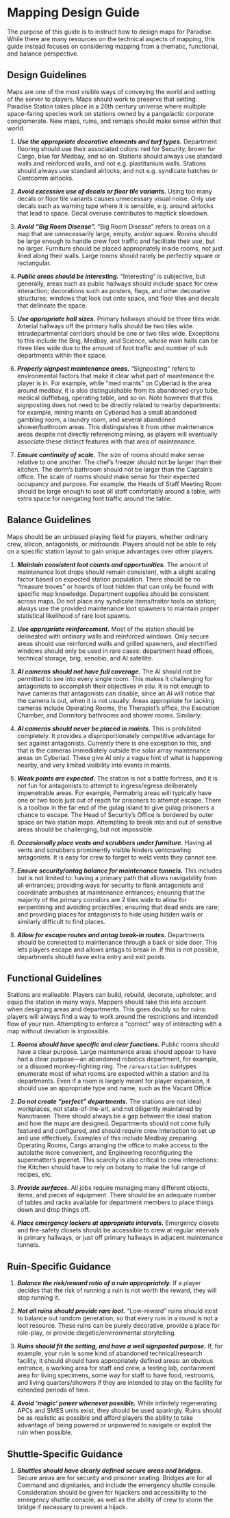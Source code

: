 # Mapping Design Guide

The purpose of this guide is to instruct how to design maps for Paradise. While
there are many resources on the technical aspects of mapping, this guide instead
focuses on considering mapping from a thematic, functional, and balance
perspective.

<!-- toc -->

## Design Guidelines

Maps are one of the most visible ways of conveying the world and setting of the
server to players. Maps should work to preserve that setting. Paradise Station
takes place in a 26th century universe where multiple space-faring species work
on stations owned by a pangalactic corporate conglomerate. New maps, ruins, and
remaps should make sense within that world.

1. ***Use the appropriate decorative elements and turf types.*** Department
   flooring should use their associated colors: red for Security, brown for
   Cargo, blue for Medbay, and so on. Stations should always use standard walls
   and reinforced walls, and not e.g. plastitanium walls. Stations should always
   use standard airlocks, and not e.g. syndicate hatches or Centcomm airlocks.

2. ***Avoid excessive use of decals or floor tile variants.*** Using too many
   decals or floor tile variants causes unnecessary visual noise. Only use
   decals such as warning tape where it is sensible, e.g. around airlocks that
   lead to space. Decal overuse contributes to maptick slowdown.

2. ***Avoid “Big Room Disease”.*** “Big Room Disease” refers to areas on a map
   that are unnecessarily large, empty, and/or square. Rooms should be large
   enough to handle crew foot traffic and facilitate their use, but no larger.
   Furniture should be placed appropriately inside rooms, not just lined along
   their walls. Large rooms should rarely be perfectly square or rectangular.

3. ***Public areas should be interesting.*** “Interesting” is subjective, but
   generally, areas such as public hallways should include space for crew
   interaction; decorations  such as posters, flags, and other decorative
   structures; windows that look out onto space, and floor tiles and decals that
   delineate the space.

4. ***Use appropriate hall sizes.*** Primary hallways should be three tiles
   wide. Arterial hallways off the primary halls should be two tiles wide.
   Intradepartmental corridors should be one or two tiles wide. Exceptions to
   this include the Brig, Medbay, and Science, whose main halls can be three
   tiles wide due to the amount of foot traffic and number of sub departments
   within their space.

5. ***Properly signpost maintenance areas.*** “Signposting” refers to
   environmental factors that make it clear what part of maintenance the player
   is in. For example, while “med maints” on Cyberiad is the area around medbay,
   it is also distinguishable  from its abandoned cryo tube, medical dufflebag,
   operating table, and so on. Note however that this signposting does not need
   to be directly related to nearby departments: for example, mining maints on
   Cyberiad has a small abandoned gambling room, a laundry room, and several
   abandoned shower/bathroom areas. This distinguishes it from other maintenance
   areas despite not directly referencing mining, as players will eventually
   associate these distinct features with that area of maintenance.

6. ***Ensure continuity of scale.*** The size of rooms should make sense
   relative to one another. The chef’s freezer should not be larger than their
   kitchen. The dorm’s bathroom should not be larger than the Captain’s office.
   The scale of rooms should make sense for their expected occupancy and
   purpose. For example, the Heads of Staff Meeting Room should be large enough
   to seat all staff comfortably around a table, with extra space for navigating
   foot traffic around the table.


## Balance Guidelines

Maps should be an unbiased playing field for players, whether ordinary crew,
silicon, antagonists, or midrounds. Players should not be able to rely on a
specific station layout to gain unique advantages over other players.

1. ***Maintain consistent loot counts and opportunities.*** The amount of
   maintenance loot drops should remain consistent, with a slight scaling factor
   based on expected station population. There should be no “treasure troves” or
   hoards of loot hidden that can only be found with specific map knowledge.
   Department supplies should be consistent across maps. Do not place any
   syndicate items/traitor tools on station; always use the provided maintenance
   loot spawners to maintain proper statistical likelihood of rare loot spawns.

2. ***Use appropriate reinforcement.*** Most of the station should be delineated
   with ordinary walls and reinforced windows. Only secure areas should use
   reinforced walls and grilled spawners, and electrified windows should only be
   used in rare cases: department head offices, technical storage, brig,
   xenobio, and AI satellite.

3. ***AI cameras should not have full coverage.*** The AI should not be
   permitted to see into every single room. This makes it challenging for
   antagonists to accomplish their objectives _in situ_. It is not enough to
   have cameras that antagonists can disable, since an AI will notice that the
   camera is out, when it is not usually. Areas appropriate for lacking cameras
   include Operating Rooms, the Therapist’s office, the Execution Chamber, and
   Dormitory bathrooms and shower rooms. Similarly:

4. ***AI cameras should never be placed in maints.*** This is prohibited
   completely. It provides a disproportionately competitive advantage for sec
   against antagonists. Currently there is one exception to this, and that is
   the cameras immediately outside the solar array maintenance areas on
   Cyberiad. These give AI only a vague hint of what is happening nearby, and
   very limited visibility into events in maints.

5. ***Weak points are expected.*** The station is not a battle fortress, and it
   is not fun for antagonists to attempt to ingress/egress deliberately
   impenetrable areas. For example, Permabrig areas will typically have one or
   two tools just out of reach for prisoners to attempt escape. There is a
   toolbox in the far end of the gulag island to give gulag prisoners a chance
   to escape. The Head of Security’s Office is bordered by outer space on two
   station maps. Attempting to break into and out of sensitive areas should be
   challenging, but not impossible.

6. ***Occasionally place vents and scrubbers under furniture.*** Having all
   vents and scrubbers prominently visible hinders ventcrawling antagonists. It
   is easy for crew to forget to weld vents they cannot see.

7. ***Ensure security/antag balance for maintenance tunnels.*** This includes
   but is not limited to: having a primary path that allows navigability from
   all entrances; providing ways for security to flank antagonists and
   coordinate ambushes at maintenance entrances; ensuring that the majority of
   the primary corridors are 2 tiles wide to allow for serpentining and avoiding
   projectiles; ensuring that dead ends are rare; and providing places for
   antagonists to hide using hidden walls or similarly difficult to find places.

8. ***Allow for escape routes and antag break-in routes.*** Departments should
   be connected to maintenance through a back or side door. This lets players
   escape and allows antags to break in. If this is not possible, departments
   should have extra entry and exit points.

## Functional Guidelines

Stations are malleable. Players can build, rebuild, decorate, upholster, and
equip the station in many ways. Mappers should take this into account when
designing areas and departments. This goes doubly so for ruins: players will
always find a way to work around the restrictions and intended flow of your
ruin. Attempting to enforce a “correct” way of interacting with a map without
deviation is impossible.

1. ***Rooms should have specific and clear functions.*** Public rooms should
   have a clear purpose. Large maintenance areas should appear to have had a
   clear purpose—an abandoned robotics department, for example, or a disused
   monkey-fighting ring. The `/area/station` subtypes enumerate most of what
   rooms are expected within a station and its departments. Even if a room is
   largely meant for player expansion, it should use an appropriate type and
   name, such as the Vacant Office.

2. ***Do not create “perfect” departments.*** The stations are not ideal
   workplaces, not state-of-the-art, and not diligently maintained by
   Nanotrasen. There should always be a gap between the ideal station and how
   the maps are designed. Departments should not come fully featured and
   configured, and should require crew interaction to set up and use
   effectively. Examples of this include Medbay preparing Operating Rooms, Cargo
   arranging the office to make access to the autolathe more convenient, and
   Engineering reconfiguring the supermatter’s pipenet. This scarcity is also
   critical to crew interactions: the Kitchen should have to rely on botany to
   make the full range of recipes, etc.

3. ***Provide surfaces.*** All jobs require managing many different objects,
   items, and pieces of equipment. There should be an adequate number of tables
   and racks available for department members to place things down and drop
   things off.

4. ***Place emergency lockers at appropriate intervals.*** Emergency closets and
   fire-safety closets should be accessible to crew at regular intervals in
   primary hallways, or just off primary hallways in adjacent maintenance
   tunnels.

## Ruin-Specific Guidance

1. ***Balance the risk/reward ratio of a ruin appropriately.*** If a player
   decides that the risk of running a ruin is not worth the reward, they will
   stop running it.

2. ***Not all ruins should provide rare loot.*** “Low-reward” ruins should exist
   to balance out random generation, so that every ruin in a round is not a loot
   resource. These ruins can be purely decorative, provide a place for
   role-play, or provide diegetic/environmental storytelling.

3. ***Ruins should fit the setting, and have a well signposted purpose.*** If,
   for example, your ruin is some kind of abandoned technical/research facility,
   it should should have appropriately defined areas: an obvious entrance, a
   working area for staff and crew, a testing lab, containment area for living
   specimens, some way for staff to have food, restrooms, and living
   quarters/showers if they are intended to stay on the facility for extended
   periods of time.

4. ***Avoid ‘magic’ power whenever possible.*** While infinitely regenerating
   APCs and SMES units exist, they should be used sparingly. Ruins should be as
   realistic as possible and afford players the ability to take advantage of
   being powered or unpowered to navigate or exploit the ruin when possible.

## Shuttle-Specific Guidance

1. ***Shuttles should have clearly defined secure areas and bridges.*** Secure
   areas are for security and prisoner seating. Bridges are for all Command and
   dignitaries, and include the emergency shuttle console. Consideration should
   be given for hijackers and accessibility to the emergency shuttle console, as
   well as the ability of crew to storm the bridge if necessary to prevent a
   hijack.
